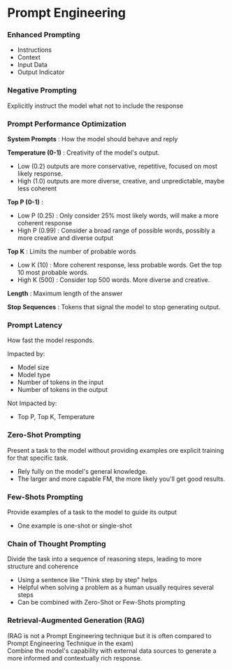 # Prompt Engineering

### Enhanced Prompting
- Instructions
- Context
- Input Data
- Output Indicator

### Negative Prompting
Explicitly instruct the model what not to include the response

### Prompt Performance Optimization
**System Prompts** : How the model should behave and reply

**Temperature (0-1)** : Creativity of the model's output. 
- Low (0.2) outputs are more conservative, repetitive, focused on most likely response.
- High (1.0) outputs are more diverse, creative, and unpredictable, maybe less coherent

**Top P (0-1)** : 
- Low P (0.25) : Only consider 25% most likely words, will make a more coherent response
- High P (0.99) : Consider a broad range of possible words, possibly a more creative and diverse output

**Top K** : Limits the number of probable words
- Low K (10) : More coherent response, less probable words. Get the top 10 most probable words.
- High K (500) : Consider top 500 words. More diverse and creative.

**Length** : Maximum length of the answer

**Stop Sequences** : Tokens that signal the model to stop generating output.

### Prompt Latency
How fast the model responds.

Impacted by:
- Model size
- Model type
- Number of tokens in the input
- Number of tokens in the output

Not Impacted by:
- Top P, Top K, Temperature

### Zero-Shot Prompting
Present a task to the model without providing examples ore explicit training for that specific task.
- Rely fully on the model's general knowledge.
- The larger and more capable FM, the more likely you'll get good results.

### Few-Shots Prompting
Provide examples of a task to the model to guide its output
- One example is one-shot or single-shot

### Chain of Thought Prompting
Divide the task into a sequence of reasoning steps, leading to more structure and coherence
- Using a sentence like "Think step by step" helps
- Helpful when solving a problem as a human usually requires several steps
- Can be combined with Zero-Shot or Few-Shots prompting

### Retrieval-Augmented Generation (RAG)
(RAG is not a Prompt Engineering technique but it is often compared to Prompt Engineering Technique in the exam)  
Combine the model's capability with external data sources to generate a more informed and contextually rich response.
